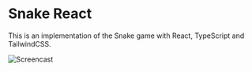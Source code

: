 # Snake React

This is an implementation of the Snake game with React, TypeScript and TailwindCSS.

![Screencast](https://user-images.githubusercontent.com/1756971/57568455-f1083f80-73e7-11e9-91a0-da1405444d53.gif)
